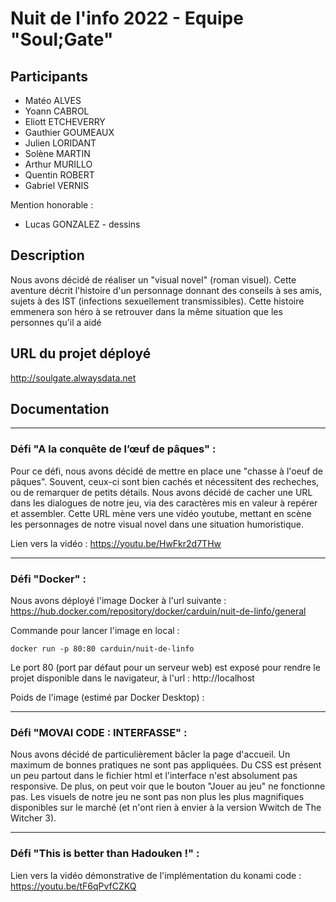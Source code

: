 # Nuit de l'info 2022 - Equipe "Soul;Gate"

## Participants
- Matéo ALVES
- Yoann CABROL
- Eliott ETCHEVERRY
- Gauthier GOUMEAUX
- Julien LORIDANT
- Solène MARTIN
- Arthur MURILLO
- Quentin ROBERT
- Gabriel VERNIS

Mention honorable :
- Lucas GONZALEZ - dessins

## Description
Nous avons décidé de réaliser un "visual novel" (roman visuel). Cette aventure décrit l'histoire d'un personnage donnant des conseils à ses amis, sujets à des IST (infections sexuellement transmissibles). Cette histoire emmenera son héro à se retrouver dans la même situation que les personnes qu'il a aidé

## URL du projet déployé
http://soulgate.alwaysdata.net

## Documentation
***
### Défi "A la conquête de l’œuf de pâques" :
Pour ce défi, nous avons décidé de mettre en place une "chasse à l'oeuf de pâques". Souvent, ceux-ci sont bien cachés et nécessitent des recheches, ou de remarquer de petits détails. Nous avons décidé de cacher une URL dans les dialogues de notre jeu, via des caractères mis en valeur à repérer et assembler. Cette URL mène vers une vidéo youtube, mettant en scène les personnages de notre visual novel dans une situation humoristique.

Lien vers la vidéo : https://youtu.be/HwFkr2d7THw
***
### Défi "Docker" :
Nous avons déployé l'image Docker à l'url suivante : https://hub.docker.com/repository/docker/carduin/nuit-de-linfo/general

Commande pour lancer l'image en local :
```
docker run -p 80:80 carduin/nuit-de-linfo
```
Le port 80 (port par défaut pour un serveur web) est exposé pour rendre le projet disponible dans le navigateur, à l'url : http://localhost

Poids de l'image (estimé par Docker Desktop) : 

***
### Défi "MOVAI CODE : INTERFASSE" :
Nous avons décidé de particulièrement bâcler la page d'accueil. Un maximum de bonnes pratiques ne sont pas appliquées. Du CSS est présent un peu partout dans le fichier html et l'interface n'est absolument pas responsive. De plus, on peut voir que le bouton "Jouer au jeu" ne fonctionne pas. Les visuels de notre jeu ne sont pas non plus les plus magnifiques disponibles sur le marché (et n'ont rien à envier à la version Wwitch de The Witcher 3).


***
### Défi "This is better than Hadouken !" :
Lien vers la vidéo démonstrative de l'implémentation du konami code : https://youtu.be/tF6qPvfCZKQ

